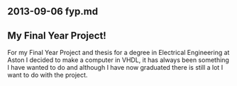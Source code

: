 ## 2013-09-06 fyp.md

## My Final Year Project!

For my Final Year Project and thesis for a degree in Electrical Engineering at
Aston I decided to make a computer in VHDL, it has always been something I have
wanted to do and although I have now graduated there is still a lot I want to do
with the project.
